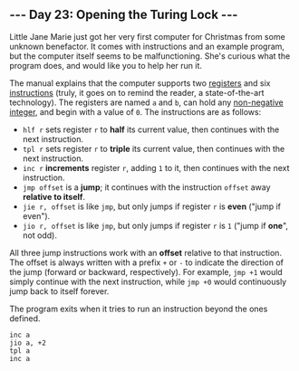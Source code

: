 <article class="day-desc"><h2>--- Day 23: Opening the Turing Lock ---</h2><p>Little Jane Marie just got her very first computer for Christmas from some <span title="Definitely not Wintermute.">unknown benefactor</span>.  It comes with instructions and an example program, but the computer itself seems to be malfunctioning.  She's curious what the program does, and would like you to help her run it.</p>
<p>The manual explains that the computer supports two <a href="https://en.wikipedia.org/wiki/Processor_register">registers</a> and six <a href="https://en.wikipedia.org/wiki/Instruction_set">instructions</a> (truly, it goes on to remind the reader, a state-of-the-art technology). The registers are named <code>a</code> and <code>b</code>, can hold any <a href="https://en.wikipedia.org/wiki/Natural_number">non-negative integer</a>, and begin with a value of <code>0</code>.  The instructions are as follows:</p>
<ul>
<li><code>hlf r</code> sets register <code>r</code> to <b>half</b> its current value, then continues with the next instruction.</li>
<li><code>tpl r</code> sets register <code>r</code> to <b>triple</b> its current value, then continues with the next instruction.</li>
<li><code>inc r</code> <b>increments</b> register <code>r</code>, adding <code>1</code> to it, then continues with the next instruction.</li>
<li><code>jmp offset</code> is a <b>jump</b>; it continues with the instruction <code>offset</code> away <b>relative to itself</b>.</li>
<li><code>jie r, offset</code> is like <code>jmp</code>, but only jumps if register <code>r</code> is <b>even</b> ("jump if even").</li>
<li><code>jio r, offset</code> is like <code>jmp</code>, but only jumps if register <code>r</code> is <code>1</code> ("jump if <b>one</b>", not odd).</li>
</ul>
<p>All three jump instructions work with an <b>offset</b> relative to that instruction.  The offset is always written with a prefix <code>+</code> or <code>-</code> to indicate the direction of the jump (forward or backward, respectively).  For example, <code>jmp +1</code> would simply continue with the next instruction, while <code>jmp +0</code> would continuously jump back to itself forever.</p>
<p>The program exits when it tries to run an instruction beyond the ones defined.</p>

<pre><code>inc a
jio a, +2
tpl a
inc a
</code></pre>

</article>

<form method="post" action="23/answer"><input type="hidden" name="level" value="1"></form>